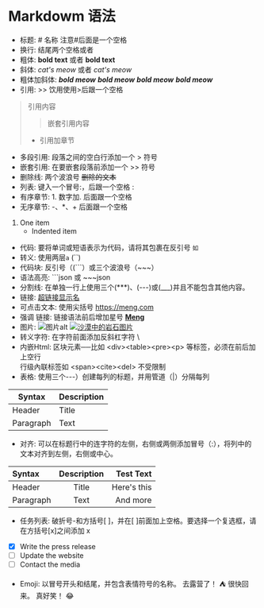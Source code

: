 # Markdowm 语法

- 标题: # 名称 注意#后面是一个空格
- 换行:   结尾两个空格或者<br>
- 粗体: **bold text** 或者 __bold text__
- 斜体: *cat's meow* 或者 _cat's meow_
- 粗体加斜体: ***bold  meow*** ___bold  meow___ **_bold meow_** __*bold  meow*__ 
- 引用: >> 饮用使用>后跟一个空格
> 引用内容
>> 嵌套引用内容
> - 引用加章节
- 多段引用: 段落之间的空白行添加一个 > 符号
- 嵌套引用: 在要嵌套段落前添加一个 >> 符号
- 删除线: 两个波浪号 ~~删除的文本~~
- 列表: 键入一个冒号:，后跟一个空格 : 
- 有序章节: 1. 数字加. 后面跟一个空格
- 无序章节: -、*、+ 后面跟一个空格
1. One item
    - Indented item
- 代码: 要将单词或短语表示为代码，请将其包裹在反引号 `如`
- 转义: 使用两层``a``  (``)
- 代码块: 反引号（(```）或三个波浪号（~~~）
- 语法高亮: ```json 或 ~~~json
- 分割线: 在单独一行上使用三个(***)、(---)或(___)并且不能包含其他内容。
- 链接: [超链接显示名](超链接地址 "超链接title")
- 可点击文本: 使用尖括号 <https://meng.com>
- 强调 链接: 链接语法前后增加星号 **[Meng](https://meng.com)**
- 图片: ![图片alt](图片链接 "图片title")
[![沙漠中的岩石图片](/assets/img/shiprock.jpg "Shiprock")](https://markdown.com.cn)
- 转义字符: 在字符前面添加反斜杠字符 \
- 内嵌Html: 区块元素──比如 \<div>\<table>\<pre>\<p> 等标签，必须在前后加上空行  
行级內联标签如 \<span>\<cite>\<del> 不受限制
- 表格: 使用三个---）创建每列的标题，并用管道（|）分隔每列  

| Syntax      | Description |
| ----------- | ----------- |
| Header      | Title       |
| Paragraph   | Text        |

- 对齐: 可以在标题行中的连字符的左侧，右侧或两侧添加冒号（:），将列中的文本对齐到左侧，右侧或中心。

| Syntax      | Description | Test Text     |
| :---        |    :----:   |          ---: |
| Header      | Title       | Here's this   |
| Paragraph   | Text        | And more      |

- 任务列表: 破折号-和方括号[ ]，并在[ ]前面加上空格。要选择一个复选框，请在方括号[x]之间添加 x
- [x] Write the press release
- [ ] Update the website
- [ ] Contact the media

- Emoji: 以冒号开头和结尾，并包含表情符号的名称。
去露营了！ :tent: 很快回来。
真好笑！ :joy: